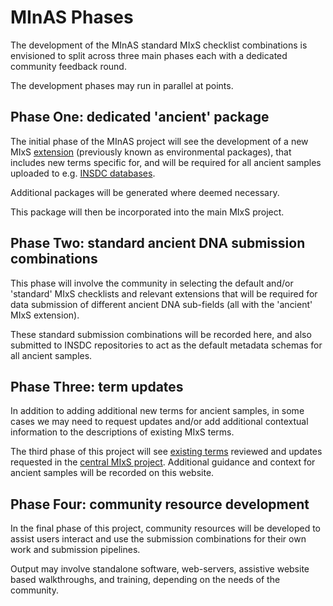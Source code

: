 # MInAS Phases

The development of the MInAS standard MIxS checklist combinations is envisioned to split across three main phases each with a dedicated community feedback round.

The development phases may run in parallel at points.

## Phase One: dedicated 'ancient' package

The initial phase of the MInAS project will see the development of a new MIxS [extension](https://github.com/GenomicsStandardsConsortium/mixs/wiki/6.-MIxS-environmental-packages) (previously known as environmental packages), that includes new terms specific for, and will be required for all ancient samples uploaded to e.g. [INSDC databases](https://www.insdc.org/).

Additional packages will be generated where deemed necessary.

This package will then be incorporated into the main MIxS project.

## Phase Two: standard ancient DNA submission combinations

This phase will involve the community in selecting the default and/or 'standard' MIxS checklists and relevant extensions that will be required for data submission of different ancient DNA sub-fields (all with the 'ancient' MIxS extension).

These standard submission combinations will be recorded here, and also submitted to INSDC repositories to act as the default metadata schemas for all ancient samples.

## Phase Three: term updates

In addition to adding additional new terms for ancient samples, in some cases we may need to request updates and/or add additional contextual information to the descriptions of existing MIxS terms.

The third phase of this project will see [existing terms](https://genomicsstandardsconsortium.github.io/mixs/) reviewed and updates requested in the [central MIxS project](https://github.com/GenomicsStandardsConsortium/mixs). Additional guidance and context for ancient samples will be recorded on this website.

## Phase Four: community resource development

In the final phase of this project, community resources will be developed to assist users interact and use the submission combinations for their own work and submission pipelines.

Output may involve standalone software, web-servers, assistive website based walkthroughs, and training, depending on the needs of the community.
